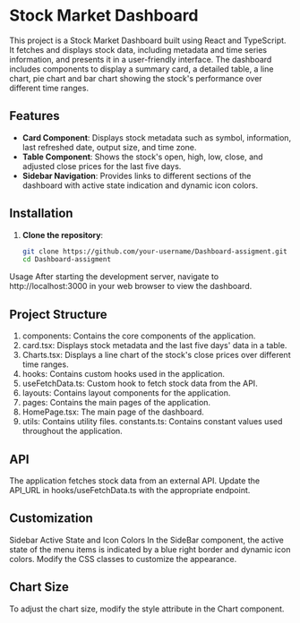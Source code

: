 # Stock Market Dashboard

This project is a Stock Market Dashboard built using React and TypeScript. It fetches and displays stock data, including metadata and time series information, and presents it in a user-friendly interface. The dashboard includes components to display a summary card, a detailed table, a line chart, pie chart and bar chart showing the stock's performance over different time ranges.

## Features

- **Card Component**: Displays stock metadata such as symbol, information, last refreshed date, output size, and time zone.
- **Table Component**: Shows the stock's open, high, low, close, and adjusted close prices for the last five days.
- **Sidebar Navigation**: Provides links to different sections of the dashboard with active state indication and dynamic icon colors.

## Installation

1. **Clone the repository**:
   ```bash
   git clone https://github.com/your-username/Dashboard-assigment.git
   cd Dashboard-assigment
Usage
After starting the development server, navigate to http://localhost:3000 in your web browser to view the dashboard.

## Project Structure
1. components: Contains the core components of the application.
2. card.tsx: Displays stock metadata and the last five days' data in a table.
3. Charts.tsx: Displays a line chart of the stock's close prices over different time ranges.
4. hooks: Contains custom hooks used in the application.
5. useFetchData.ts: Custom hook to fetch stock data from the API.
6. layouts: Contains layout components for the application.
7. pages: Contains the main pages of the application.
8. HomePage.tsx: The main page of the dashboard.
9. utils: Contains utility files.
constants.ts: Contains constant values used throughout the application.

## API
The application fetches stock data from an external API. Update the API_URL in hooks/useFetchData.ts with the appropriate endpoint.

## Customization
Sidebar Active State and Icon Colors
In the SideBar component, the active state of the menu items is indicated by a blue right border and dynamic icon colors. Modify the CSS classes to customize the appearance.

## Chart Size
To adjust the chart size, modify the style attribute in the Chart component.

